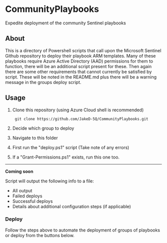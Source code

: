 # CommunityPlaybooks
Expedite deployment of the community Sentinel playbooks

## About

This is a directory of Powershell scripts that call upon the Microsoft Sentinel Github repository to deploy their playbook ARM templates. Many of these playbooks require Azure Active Directory (AAD) permissions for them to function, there will be an additional script present for these. Then again there are some other requirements that cannot currently be satisfied by script. These will be noted in the README.md plus there will be a warning message in the groups deploy script.

## Usage

1. Clone this repository (using Azure Cloud shell is recommended)
            
        git clone https://github.com/JakeD-5Q/CommunityPlaybooks.git

2. Decide which group to deploy
3. Navigate to this folder
4. First run the "deploy.ps1" script (Take note of any errors)
5. If a "Grant-Permissions.ps1" exists, run this one too.

---

**Coming soon**

Script will output the following info to a file:
- All output
- Failed deploys
- Successful deploys
- Details about additional configuration steps (if applicable)



### Deploy

Follow the steps above to automate the deployment of groups of playbooks or deploy from the buttons below.